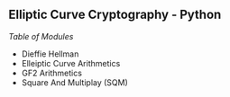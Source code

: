 **Elliptic Curve Cryptography - Python**
--
*Table of Modules*
 - Dieffie Hellman 
 - Elleiptic Curve Arithmetics 
 - GF2 Arithmetics 
 - Square And Multiplay (SQM)

